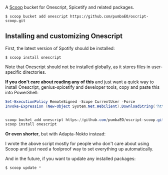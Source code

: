 A [Scoop](https://github.com/lukesampson/scoop) bucket for Onescript, Spicetify and related packages.

    $ scoop bucket add onescript https://github.com/pumbaEO/oscript-scoop.git

## Installing and customizing Onescript

First, the latest version of Spotify should be installed:

    $ scoop install onescript

Note that Onescript should not be installed globally, as it stores files in user-specific directories.

**If you don't care about reading any of this** and just want a quick way to install Onescript, genius-spicetify and developer tools, copy and paste this into
PowerShell:

```powershell
Set-ExecutionPolicy RemoteSigned -Scope CurrentUser -Force
Invoke-Expression (New-Object System.Net.WebClient).DownloadString('https://get.scoop.sh')


scoop bucket add onescript https://github.com/pumbaEO/oscript-scoop.git
scoop install onescript


```

**Or even shorter**, but with Adapta-Nokto instead:

I wrote the above script mostly for people who don't care about using Scoop and just need a
foolproof way to set everything up automatically.

And in the future, if you want to update any installed packages:

```powershell
$ scoop update *
```
